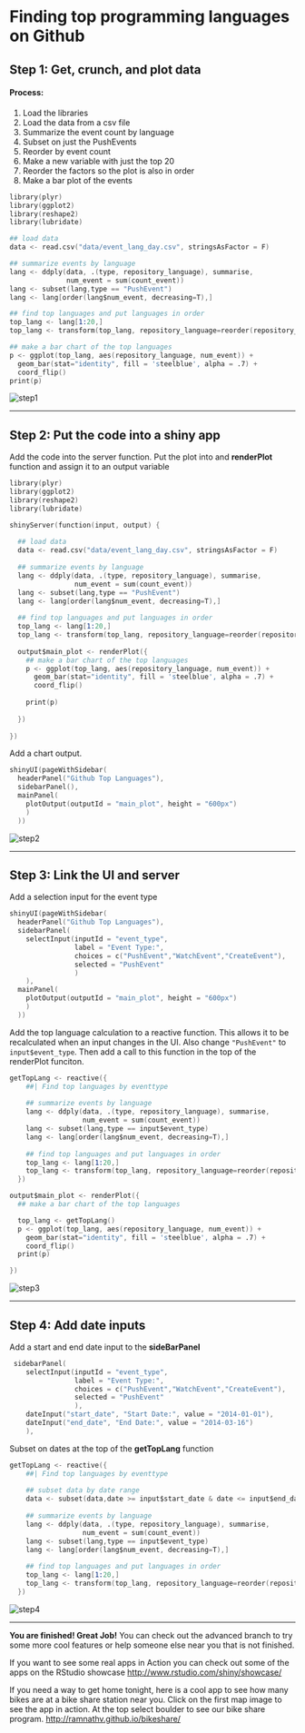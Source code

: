 # Finding top programming languages on Github

## Step 1: Get, crunch, and plot data
#### Process:
1. Load the libraries
1. Load the data from a csv file
1. Summarize the event count by language
1. Subset on just the PushEvents
1. Reorder by event count
1. Make a new variable with just the top 20
1. Reorder the factors so the plot is also in order
1. Make a bar plot of the events

```s
library(plyr)
library(ggplot2)
library(reshape2)
library(lubridate)

## load data
data <- read.csv("data/event_lang_day.csv", stringsAsFactor = F)

## summarize events by language
lang <- ddply(data, .(type, repository_language), summarise,
              num_event = sum(count_event))
lang <- subset(lang,type == "PushEvent")
lang <- lang[order(lang$num_event, decreasing=T),]

## find top languages and put languages in order 
top_lang <- lang[1:20,]
top_lang <- transform(top_lang, repository_language=reorder(repository_language, num_event)) 

## make a bar chart of the top languages
p <- ggplot(top_lang, aes(repository_language, num_event)) +
  geom_bar(stat="identity", fill = 'steelblue', alpha = .7) +
  coord_flip()
print(p)
```
![step1](www/step_1.png?raw=true)

----
## Step 2: Put the code into a shiny app

Add the code into the server function. Put the plot into and **renderPlot** function and assign it to an output variable
```s
library(plyr)
library(ggplot2)
library(reshape2)
library(lubridate)

shinyServer(function(input, output) {
  
  ## load data
  data <- read.csv("data/event_lang_day.csv", stringsAsFactor = F)
  
  ## summarize events by language
  lang <- ddply(data, .(type, repository_language), summarise,
                num_event = sum(count_event))
  lang <- subset(lang,type == "PushEvent")
  lang <- lang[order(lang$num_event, decreasing=T),]
  
  ## find top languages and put languages in order 
  top_lang <- lang[1:20,]
  top_lang <- transform(top_lang, repository_language=reorder(repository_language, num_event)) 
  
  output$main_plot <- renderPlot({
    ## make a bar chart of the top languages
    p <- ggplot(top_lang, aes(repository_language, num_event)) +
      geom_bar(stat="identity", fill = 'steelblue', alpha = .7) +
      coord_flip()
    
    print(p)
    
  })
  
})
```

Add a chart output. 
```s
shinyUI(pageWithSidebar(
  headerPanel("Github Top Languages"),
  sidebarPanel(),
  mainPanel(
    plotOutput(outputId = "main_plot", height = "600px")
    )
  ))
  ```    

![step2](www/step_2.png?raw=true)

----
## Step 3: Link the UI and server

Add a selection input for the event type
```s
shinyUI(pageWithSidebar(
  headerPanel("Github Top Languages"),
  sidebarPanel(
    selectInput(inputId = "event_type",
                label = "Event Type:",
                choices = c("PushEvent","WatchEvent","CreateEvent"),
                selected = "PushEvent"
                )
    ),
  mainPanel(
    plotOutput(outputId = "main_plot", height = "600px")
    )
  ))
```

Add the top language calculation to a reactive function. This allows it to be recalculated when an input changes in the UI. Also change `"PushEvent"` to `input$event_type`. Then add a call to this function in the top of the renderPlot funciton. 

```s
getTopLang <- reactive({
    ##| Find top languages by eventtype 
  
    ## summarize events by language
    lang <- ddply(data, .(type, repository_language), summarise,
                  num_event = sum(count_event))
    lang <- subset(lang,type == input$event_type)
    lang <- lang[order(lang$num_event, decreasing=T),]
    
    ## find top languages and put languages in order 
    top_lang <- lang[1:20,]
    top_lang <- transform(top_lang, repository_language=reorder(repository_language, num_event)) 
  })
```

```s
output$main_plot <- renderPlot({        
  ## make a bar chart of the top languages

  top_lang <- getTopLang()
  p <- ggplot(top_lang, aes(repository_language, num_event)) +
    geom_bar(stat="identity", fill = 'steelblue', alpha = .7) +
    coord_flip()
  print(p)

})
```
![step3](www/step_3.png?raw=true)

----
## Step 4: Add date inputs

Add a start and end date input to the **sideBarPanel**
```s
 sidebarPanel(
    selectInput(inputId = "event_type",
                label = "Event Type:",
                choices = c("PushEvent","WatchEvent","CreateEvent"),
                selected = "PushEvent"
                ),
    dateInput("start_date", "Start Date:", value = "2014-01-01"),
    dateInput("end_date", "End Date:", value = "2014-03-16")
    ),
```
Subset on dates at the top of the **getTopLang** function
```s
getTopLang <- reactive({
    ##| Find top languages by eventtype 
  
    ## subset data by date range 
    data <- subset(data,date >= input$start_date & date <= input$end_date)
    
    ## summarize events by language
    lang <- ddply(data, .(type, repository_language), summarise,
                  num_event = sum(count_event))
    lang <- subset(lang,type == input$event_type)
    lang <- lang[order(lang$num_event, decreasing=T),]
    
    ## find top languages and put languages in order 
    top_lang <- lang[1:20,]
    top_lang <- transform(top_lang, repository_language=reorder(repository_language, num_event)) 
  })
```

![step4](www/step_4.png?raw=true)

----

**You are finished! Great Job!** You can check out the advanced branch to try some more cool features or help someone else near you that is not finished. 

If you want to see some real apps in Action you can check out some of the apps on the RStudio showcase
http://www.rstudio.com/shiny/showcase/

If you need a way to get home tonight, here is a cool app to see how many bikes are at a bike share station near you. Click on the first map image to see the app in action. At the top select boulder to see our bike share program.
http://ramnathv.github.io/bikeshare/


